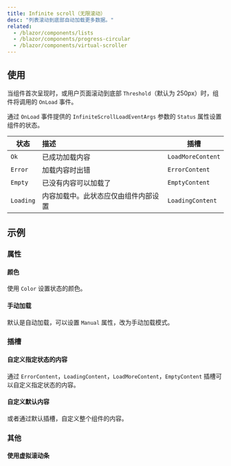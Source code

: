 ```yaml
---
title: Infinite scroll（无限滚动）
desc: "列表滚动到底部自动加载更多数据。"
related:
  - /blazor/components/lists
  - /blazor/components/progress-circular
  - /blazor/components/virtual-scroller
---
```


## 使用

当组件首次呈现时，或用户页面滚动到底部 `Threshold`（默认为 250px）时，组件将调用的 `OnLoad` 事件。

<masa-example file="Examples.components.infinite_scroll.Usage"></masa-example>

通过 `OnLoad` 事件提供的 `InfiniteScrollLoadEventArgs` 参数的 `Status` 属性设置组件的状态。

| 状态        | 描述                 | 插槽                |
|-----------|:-------------------|-------------------| 
| `Ok`      | 已成功加载内容            | `LoadMoreContent` |
| `Error`   | 加载内容时出错            | `ErrorContent`    |
| `Empty`   | 已没有内容可以加载了         | `EmptyContent`    |
| `Loading` | 内容加载中。此状态应仅由组件内部设置 | `LoadingContent`  |

## 示例

### 属性

#### 颜色

使用 `Color` 设置状态的颜色。

<masa-example file="Examples.components.infinite_scroll.Color"></masa-example>

#### 手动加载

默认是自动加载，可以设置 `Manual` 属性，改为手动加载模式。

<masa-example file="Examples.components.infinite_scroll.Manual"></masa-example>

### 插槽

#### 自定义指定状态的内容

通过 `ErrorContent`，`LoadingContent`，`LoadMoreContent`，`EmptyContent` 插槽可以自定义指定状态的内容。

<masa-example file="Examples.components.infinite_scroll.CustomContent"></masa-example>

#### 自定义默认内容

或者通过默认插槽，自定义整个组件的内容。

<masa-example file="Examples.components.infinite_scroll.ChildContent"></masa-example>

### 其他

#### 使用虚拟滚动条

<masa-example file="Examples.components.infinite_scroll.VirtualScroller"></masa-example>
